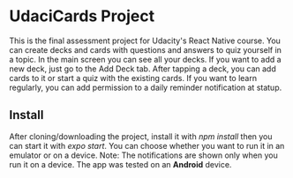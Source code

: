 # UdaciCards Project

This is the final assessment project for Udacity's React Native course. You can create decks and cards with questions and answers to quiz yourself in a topic. In the main screen you can see all your decks. If you want to add a new deck, just go to the Add Deck tab. After tapping a deck, you can add cards to it or start a quiz with the existing cards. If you want to learn regularly, you can add permission to a daily reminder notification at statup.

## Install

After cloning/downloading the project, install it with _npm install_ then you can start it with _expo start_. You can choose whether you want to run it in an emulator or on a device.
Note: The notifications are shown only when you run it on a device. The app was tested on an **Android** device.
